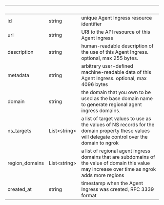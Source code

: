 <!-- Code generated for API Clients. DO NOT EDIT. -->

| &nbsp; | &nbsp; | &nbsp; |
|---|---|---|
| id | string | unique Agent Ingress resource identifier |
| uri | string | URI to the API resource of this Agent ingress |
| description | string | human-readable description of the use of this Agent Ingress. optional, max 255 bytes. |
| metadata | string | arbitrary user-defined machine-readable data of this Agent Ingress. optional, max 4096 bytes |
| domain | string | the domain that you own to be used as the base domain name to generate regional agent ingress domains. |
| ns_targets | List&lt;string&gt; | a list of target values to use as the values of NS records for the domain property these values will delegate control over the domain to ngrok |
| region_domains | List&lt;string&gt; | a list of regional agent ingress domains that are subdomains of the value of domain this value may increase over time as ngrok adds more regions |
| created_at | string | timestamp when the Agent Ingress was created, RFC 3339 format |